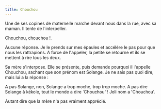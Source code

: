 ```yaml
---
title: Chouchou
---
```


Une de ses copines de maternelle marche devant nous dans la rue, avec sa maman. Il tente de l'interpeller.

  Chouchou, chouchou !.

Aucune réponse. Je le prends sur mes épaules et accélère le pas pour que nous les rattrapions. A force de l'appeler, la petite se retourne et ils se mettent à rire tous les deux.

Sa mère s'interpose. Elle se présente, puis demande pourquoi il l'appelle Chouchou, sachant que son prénom est Solange. Je ne sais pas quoi dire, mais lui a la réponse :

  A pas Solange, non, Solange a trop moche, trop trop moche.
  A pas dire Solange à kékole, tout le monde a dire 'Chouchou' ! Joli nom a 'Chouchou'.

Autant dire que la mère n'a pas vraiment apprécié.
